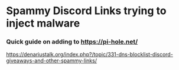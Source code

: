 # Spammy Discord Links trying to inject malware

### Quick guide on adding to https://pi-hole.net/  
https://denariustalk.org/index.php?/topic/331-dns-blocklist-discord-giveaways-and-other-spammy-links/
